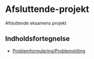 <a name="top"></a>
# Afsluttende-projekt
Afsluttende eksamens projekt

## Indholdsfortegnelse

* [Problemformulering/Problemstilling](/Content/Rapport/Problemformulering-Problemstilling.md#top)
